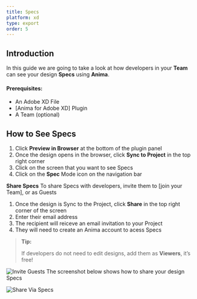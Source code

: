 ```yaml
---
title: Specs
platform: xd
type: export
order: 5
---
```

## Introduction

In this guide we are going to take a look at how developers in your **Team** can see your design **Specs** using **Anima**.

#### Prerequisites:

-  An Adobe XD File
-  [Anima for Adobe XD] Plugin
-  A Team (optional)

## How to See Specs

1.  Click **Preview in Browser** at the bottom of the plugin panel
2. Once the design opens in the browser, click **Sync to Project** in the top right corner
3.  Click on the screen that you want to see Specs
4.  Click on the **Spec** Mode icon on the navigation bar

**Share Specs**
To share Specs with developers, invite them to [join your Team], or as Guests

1.  Once the design is Sync to the Project, click **Share** in the top right corner of the screen
2.  Enter their email address
3. The recipient will reiceve an email invitation to your Project
4.  They will need to create an Anima account to acess Specs

>**Tip:**
>
>If developers do not need to edit designs, add them as **Viewers**, it’s free!

![Invite Guests](http://f.cl.ly/items/2j0g3I1A2F1A3k0J0c2R/Invite%20guestsx2.png)
The screenshot below shows how to share your design Specs

![Share Via Specs](http://f.cl.ly/items/080T0J3U0W0w192I1m1Y/Share%20Specsx2.png)